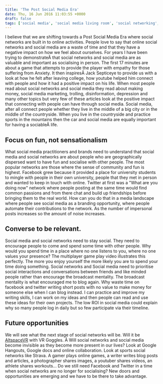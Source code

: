 ```yaml
---
title: 'The Post Social Media Era'
date: Thu, 16 Jun 2016 11:03:55 +0000
draft: false
tags: ['social media', 'social media living room', 'social networking', 'social networks', 'social web', 'Uncategorized']
---
```


I believe that we are shifting towards a Post Social Media Era where social networks are built in to online activities. People love to say that online social networks and social media are a waste of time and that they have a negative impact on how we feel about ourselves. For years I have been trying to demonstrateÂ that social networks and social media are as valuable and important as socialising in person. The first 17 minutes are about a game that attempts to provide the player with empathy for those suffering from Anxiety. It then inspiresÂ Jack Septiceye to provide us with a look at how he felt after leaving college, how youtube helped him connect with people and how it had a positive impact on his life. When most people read about social networks and social media they read about making money, social media marketing, trolling, disinformation, depression and many other topics but very few of these articles look at the positive impact that connecting with people can have through social media. Social media, after all connect people whether they live in the middle of a big city or in the middle of the countryside. When you live in the countryside and practice sports in the mountains then the car and social media are equally important for having a sociableÂ life.

Focus on fun, not sensationalism
--------------------------------

What social media practitioners and brands need to understand that social media and social networks are about people who are geographically dispersed want to have fun and socialise with other people. The most popular networks are those where the sense of community and fun is highest. Facebook grew because it provided a place for university students to mingle with people in their own university, people that they met in person and wanted to keep in touch with online. Twitter at first was a "What are you doing now" network where people posting at the same time would find common passions and from there chat and build up friendships before bringing them to the real world. How can you do that in a media landscape where people see social media as a branding opportunity, where people automate their contributions to the network. As the number of impersonal posts increases so the amount of noise increases.

Converse to be relevant.
------------------------

Social media and social networks need to stay social. They need to encourage people to come and spend some time with other people. Why would you spend time in a place where no one listens to you, where no one values your presence? The multiplayer game play video illustrates this perfectly. The more you enjoy yourself the more likely you are to spend your time doing something. Social networks and Social media need to prioritise social interactions and conversations between friends and like minded people rather than encourage the broadcast mentality. The broadcast mentality is what encouraged me to blog again. Why waste time on facebook and twitter writing short posts with no value to make money for someone else when I can blog instead. I can practice and improve my writing skills, I can work on my ideas and then people can read and use these ideas for their own projects. The low ROI in social media could explain why so many people log in daily but so few participate via their timeline.

Future opportunities
--------------------

We will see what the next stage of social networks will be. Will it be [AltspaceVR](http://altvr.com/) with VR Goggles. Â Will social networks and social media become invisible as they become more present in our lives? Look at Google Hangouts, Google docs and online collaboration. Look at sports social networks like Strava. A gamer plays online games, a writer writes blog posts and articles, a photographer shares images, a youtuber shares videos, an athlete shares workouts... Do we still need Facebook and Twitter in a time when social networks are no longer for socialising? New doors and opportunities are emerging and we have to be there to take advantage.